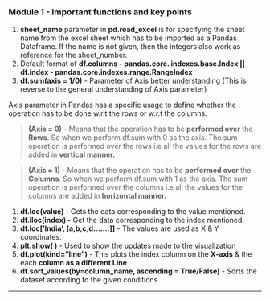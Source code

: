 ### Module 1 - Important functions and key points

1. **sheet_name** parameter in **pd.read_excel** is for specifying the sheet name from the excel sheet which has to be imported as a Pandas Dataframe. If the name is not given, then the integers also work as reference for the sheet_number. 
2. Default format of **df.columns - pandas.core. indexes.base.Index       ||      df.index - pandas.core.indexes.range.RangeIndex**
3. **df.sum(axis = 1/0)** - Parameter of Axis better understanding (This is reverse to the general understanding of Axis parameter) 

Axis parameter in Pandas has a specific usage to define whether the operation has to be done w.r.t the rows or w.r.t the columns. 

> **(Axis = 0)** - Means that the operation has to be **performed over** the **Rows**. So when we perform df.sum with 0 as the axis. The sum operation is performed over the rows i.e all the values for the rows are added in **************************vertical manner.**************************
> 

> **(Axis  = 1)** - Means that the operation has to be **performed over** the **Columns**. So when we perform df.sum with 1 as the axis. The sum operation is performed over the columns i.e all the values for the columns are added in **************************horizontal manner.**************************
> 
1. **********************df.loc(value) -********************** Gets the data corresponding to the value mentioned. 
2. ******************df.iloc(index) -****************** Get the data corresponding to the index mentioned. 
3. **df.loc[’India’, [a,b,c,d…….]]** - The values are used as X & Y coordinates.
4. **plt.show( )** - Used to show the updates made to the visualization
5. **df.plot(kind=”line”)** - This plots the index column on the ******X-axis****** & the each **column as a different Line**
6. **df.sort_values(by=column_name, ascending = True/False)** - Sorts the dataset according to the given conditions

---
